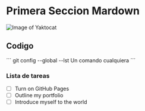 # Primera Seccion Mardown
![Image of Yaktocat](https://octodex.github.com/images/yaktocat.png)
## Codigo
´´´
git config --global --lst
Un comando cualquiera
´´´
### Lista de tareas
- [ ] Turn on GitHub Pages
- [ ] Outline my portfolio
- [ ] Introduce myself to the world

